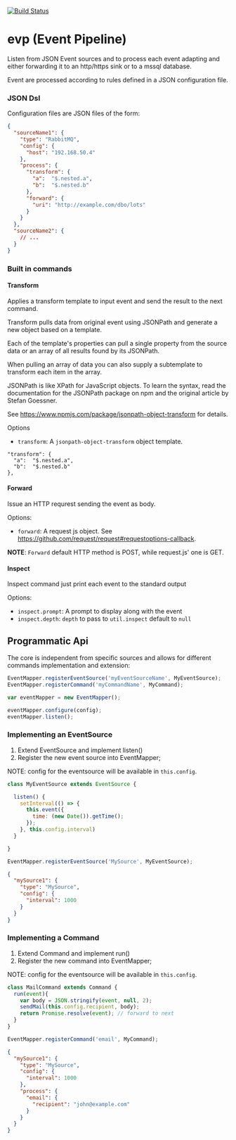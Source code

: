 [![Build Status](https://travis-ci.org/mcasimir/evp.svg?branch=master)](https://travis-ci.org/mcasimir/evp)

# evp (Event Pipeline)

Listen from JSON Event sources and to process each event
adapting and either forwarding it to an http/https sink or to a mssql database.

Event are processed according to rules defined in a JSON configuration file.

### JSON Dsl

Configuration files are JSON files of the form:

``` json
{
  "sourceName1": {
    "type": "RabbitMQ",
    "config": {
      "host": "192.168.50.4"
    },
    "process": {
      "transform": {
        "a":  "$.nested.a",
        "b":  "$.nested.b"
      },
      "forward": {
        "uri": "http://example.com/dbo/lots"
      }
    }
  },
  "sourceName2": {
    // ...
  }
}
```

### Built in commands

#### Transform

Applies a transform template to input event and send the result to the next command.

Transform pulls data from original event using JSONPath and generate a new object based on a template.

Each of the template's properties can pull a single property from the source data or an array of all results found by its JSONPath.

When pulling an array of data you can also supply a subtemplate to transform each item in the array.

JSONPath is like XPath for JavaScript objects. To learn the syntax, read the documentation for the JSONPath package on npm and the original article by Stefan Goessner.

See https://www.npmjs.com/package/jsonpath-object-transform for details.

Options

- `transform`: A `jsonpath-object-transform` object template.

```
"transform": {
  "a":  "$.nested.a",
  "b":  "$.nested.b"
},
```

#### Forward

Issue an HTTP requrest sending the event as body.

Options:

- `forward`: A request js object. See https://github.com/request/request#requestoptions-callback.

**NOTE**: `Forward` default HTTP method is POST, while request.js' one is GET.

#### Inspect

Inspect command just print each event to the standard output

Options:

- `inspect.prompt`: A prompt to display along with the event
- `inspect.depth`: `depth` to pass to `util.inspect` default to `null`

## Programmatic Api

The core is independent from specific sources and allows for different
commands implementation and extension:

``` js
EventMapper.registerEventSource('myEventSourceName', MyEventSource);
EventMapper.registerCommand('myCommandName', MyCommand);

var eventMapper = new EventMapper();

eventMapper.configure(config);
eventMapper.listen();
```

### Implementing an EventSource

1. Extend EventSource and implement listen()
2. Register the new event source into EventMapper;

NOTE: config for the eventsource will be available in `this.config`.

``` js
class MyEventSource extends EventSource {

  listen() {
    setInterval(() => {
      this.event({
        time: (new Date()).getTime();
      });
    }, this.config.interval)
  }

}

EventMapper.registerEventSource('MySource', MyEventSource);
```

``` json
{
  "mySource1": {
    "type": "MySource",
    "config": {
      "interval": 1000
    }
  }
}
```

### Implementing a Command

1. Extend Command and implement run()
2. Register the new command into EventMapper;

NOTE: config for the eventsource will be available in `this.config`.

``` js
class MailCommand extends Command {
  run(event){
    var body = JSON.stringify(event, null, 2);
    sendMail(this.config.recipient, body);
    return Promise.resolve(event); // forward to next
  }
}

EventMapper.registerCommand('email', MyCommand);
```

``` json
{
  "mySource1": {
    "type": "MySource",
    "config": {
      "interval": 1000
    },
    "process": {
      "email": {
        "recipient": "john@example.com"
      }
    }
  }
}
```
